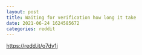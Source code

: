 ```yaml
--- 
layout: post 
title: Waiting for verification how long it take 
date: 2021-06-24 1624585672 
categories: reddit 
--- 
```

https://redd.it/o7dv1j